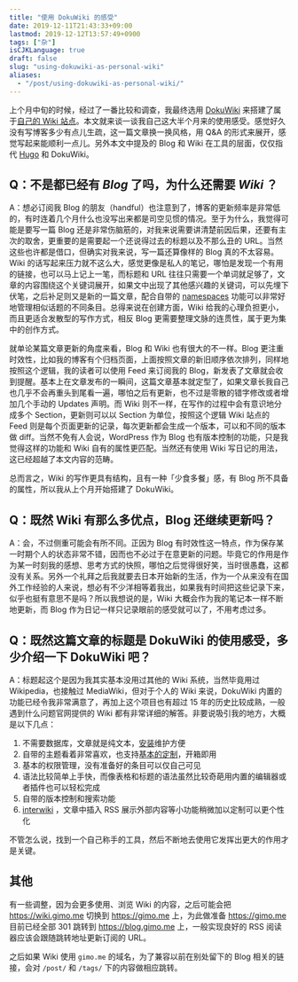 ```yaml
---
title: "使用 DokuWiki 的感受"
date: 2019-12-11T21:43:33+09:00
lastmod: 2019-12-12T13:57:49+0900
tags: ["杂"]
isCJKLanguage: true
draft: false
slug: "using-dokuwiki-as-personal-wiki"
aliases:
  - "/post/using-dokuwiki-as-personal-wiki/"
---
```


上个月中旬的时候，经过了一番比较和调查，我最终选用 [DokuWiki](https://www.dokuwiki.org/dokuwiki) 来搭建了属于[自己的 Wiki 站点](https://wiki.gimo.me)。本文就来谈一谈我自己这大半个月来的使用感受。感觉好久没有写博客多少有点儿生疏，这一篇文章换一换风格，用 Q&A 的形式来展开，感觉写起来能顺利一点儿。另外本文中提及的 Blog 和 Wiki 在工具的层面，仅仅指代 [Hugo](https://gohugo.io/) 和 DokuWiki。

<!--more-->

## Q：不是都已经有 *Blog* 了吗，为什么还需要 *Wiki* ？

A：想必订阅我 Blog 的朋友（handful）也注意到了，博客的更新频率是非常低的，有时连着几个月什么也没写出来都是司空见惯的情况。至于为什么，我觉得可能是要写一篇 Blog 还是非常伤脑筋的，对我来说需要讲清楚前因后果，还要有主次的取舍，更重要的是需要起一个还说得过去的标题以及不那么丑的 URL。当然这些也许都是借口，但确实对我来说，写一篇还算像样的 Blog 真的不太容易。Wiki 的话写起来压力就不这么大，感觉更像是私人的笔记，哪怕是发现一个有用的链接，也可以马上记上一笔，而标题和 URL 往往只需要一个单词就足够了，文章的内容围绕这个关键词展开，如果文中出现了其他感兴趣的关键词，可以先埋下伏笔，之后补足则又是新的一篇文章，配合自带的 [namespaces](https://www.dokuwiki.org/namespaces) 功能可以非常好地管理相似话题的不同条目。总得来说在创建方面，Wiki 给我的心理负担更小，而且更适合发散型的写作方式，相反 Blog 更需要整理文脉的连贯性，属于更为集中的创作方式。

就单论某篇文章更新的角度来看，Blog 和 Wiki 也有很大的不一样。Blog 更注重时效性，比如我的博客有个归档页面，上面按照文章的新旧顺序依次排列，同样地按照这个逻辑，我的读者可以使用 Feed 来订阅我的 Blog，新发表了文章就会收到提醒。基本上在文章发布的一瞬间，这篇文章基本就定型了，如果文章长我自己也几乎不会再重头到尾看一遍，哪怕之后有更新，也不过是零散的错字修改或者增加几个手动的 Updates  声明。而 Wiki 则不一样，在写作的过程中会有意识地分成多个 Section，更新则可以以 Section 为单位，按照这个逻辑 Wiki 站点的 Feed 则是每个页面更新的记录，每次更新都会生成一个版本，可以和不同的版本做 diff。当然不免有人会说，WordPress 作为 Blog 也有版本控制的功能，只是我觉得这样的功能和 Wiki 自有的属性更匹配。当然还有使用 Wiki 写日记的用法，这已经超越了本文内容的范畴。

总而言之，Wiki 的写作更具有结构，且有一种「少食多餐」感，有 Blog 所不具备的属性，所以我从上个月开始搭建了 DokuWiki。

## Q：既然 Wiki 有那么多优点，Blog 还继续更新吗？

A：会，不过侧重可能会有所不同。正因为 Blog 有时效性这一特点，作为保存某一时期个人的状态非常不错，因而也不必过于在意更新的问题。毕竟它的作用是作为某一时刻我的感想、思考方式的快照，哪怕之后觉得很好笑，当时很愚蠢，这都没有关系。另外一个礼拜之后我就要去日本开始新的生活，作为一个从来没有在国外工作经验的人来说，想必有不少洋相等着我出，如果我有时间把这些记录下来，似乎也挺有意思不是吗？所以我想说的是，Wiki 大概会作为我的笔记本一样不断地更新，而 Blog 作为日记一样只记录眼前的感受就可以了，不用考虑过多。

## Q：既然这篇文章的标题是 DokuWiki 的使用感受，多少介绍一下 DokuWiki 吧？

A：标题起这个是因为我其实基本没用过其他的 Wiki 系统，当然毕竟用过 Wikipedia，也接触过 MediaWiki，但对于个人的 Wiki 来说，DokuWiki 内置的功能已经令我非常满意了，再加上这个项目也有超过 15 年的历史比较成熟，一般遇到什么问题官网提供的 Wiki 都有非常详细的解答。非要说吸引我的地方，大概是以下几点：

1. 不需要数据库，文章就是纯文本，[安装](https://wiki.gimo.me/wiki/install)维护方便
2. 自带的主题看着非常喜欢，也支持[基本的定制](https://wiki.gimo.me/wiki/customize)，开箱即用
3. 基本的权限管理，没有准备好的条目可以仅自己可见
4. 语法比较简单上手快，而像表格和标题的语法虽然比较奇葩用内置的编辑器或者插件也可以轻松完成
5. 自带的版本控制和搜索功能
6. [interwiki](https://wiki.gimo.me/wiki/interwiki) ，文章中插入 RSS 展示外部内容等小功能稍微加以定制可以更个性化

不管怎么说，找到一个自己称手的工具，然后不断地去使用它发挥出更大的作用才是关键。

## 其他

有一些调整，因为会更多使用、浏览 Wiki 的内容，之后可能会把 https://wiki.gimo.me 切换到 https://gimo.me  上，为此做准备 https://gimo.me  目前已经全部 301 跳转到 https://blog.gimo.me  上，一般实现良好的 RSS 阅读器应该会跟随跳转地址更新订阅的 URL。

之后如果 Wiki 使用 `gimo.me` 的域名，为了兼容以前在别处留下的 Blog 相关的链接，会对 `/post/` 和 `/tags/` 下的内容做相应跳转。
